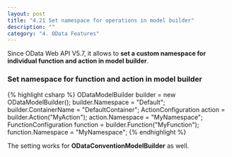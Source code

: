 ```yaml
---
layout: post
title: "4.21 Set namespace for operations in model builder"
description: ""
category: "4. OData Features"
---
```


Since OData Web API V5.7, it allows to <strong>set a custom namespace for individual function and action in model builder</strong>.

### Set namespace for function and action in model builder

{% highlight csharp %}
ODataModelBuilder builder = new ODataModelBuilder();
builder.Namespace = "Default";
builder.ContainerName = "DefaultContainer";
ActionConfiguration action = builder.Action("MyAction");
action.Namespace = "MyNamespace";
FunctionConfiguration function = builder.Function("MyFunction");
function.Namespace = "MyNamespace";
{% endhighlight %}

The setting works for <strong>ODataConventionModelBuilder</strong> as well.
